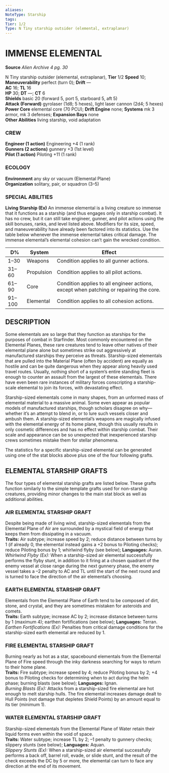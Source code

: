 ```yaml
---
aliases: 
NoteType: Starship
tags: 
Tier: 1/2
Type: N Tiny starship outsider (elemental, extraplanar)
---
```

# IMMENSE ELEMENTAL

**Source** _Alien Archive 4 pg. 30_


N Tiny starship outsider (elemental, extraplanar), **Tier** 1/2 
**Speed** 10; **Maneuverability** perfect (turn 0); **Drift** —  
**AC** 16; **TL** 16  
**HP** 30; **DT** —; **CT** 6  
**Shields** basic 20 (forward 5, port 5, starboard 5, aft 5)  
**Attack (Forward)** gyrolaser (1d8; 5 hexes), light laser cannon (2d4; 5 hexes)  
**Power Core** elemental core (70 PCU); **Drift Engine** none; **Systems** mk 3 armor, mk 3 defenses; **Expansion Bays** none  
**Other Abilities** living starship, void adaptation

### CREW

**Engineer (1 action)** Engineering +4 (1 rank)  
**Gunners (2 actions)** gunnery +3 (1st level)  
**Pilot (1 action)** Piloting +11 (1 rank)

### ECOLOGY

**Environment** any sky or vacuum (Elemental Plane)  
**Organization** solitary, pair, or squadron (3–5)

### SPECIAL ABILITIES

**Living Starship (Ex)** An immense elemental is a living creature so immense that it functions as a starship (and thus engages only in starship combat). It has no crew, but it can still take engineer, gunner, and pilot actions using the skill bonuses, ranks, and level listed above. Modifiers for its size, speed, and maneuverability have already been factored into its statistics. Use the table below whenever the immense elemental takes critical damage. The immense elemental’s elemental cohesion can’t gain the wrecked condition.

| D%     | System     | Effect                                                                                 |
|--------|------------|----------------------------------------------------------------------------------------|
| 1–30   | Weapons    | Condition applies to all gunner actions.                                               |
| 31–60  | Propulsion | Condition applies to all pilot actions.                                                |
| 61–90  | Core       | Condition applies to all engineer actions, except when patching or repairing the core. |
| 91–100 | Elemental  | Condition applies to all cohesion actions.                                             |

## DESCRIPTION

Some elementals are so large that they function as starships for the purposes of combat in Starfinder. Most commonly encountered on the Elemental Planes, these rare creatures tend to leave other natives of their elemental plane alone but sometimes strike out aggressively at manufactured starships they perceive as threats. Starship-sized elementals that are pulled into the Material Plane (often by accident) are equally as hostile and can be quite dangerous when they appear along heavily used travel routes. Usually, nothing short of a system’s entire standing fleet is enough to counter an assault from the largest of these elementals. There have even been rare instances of military forces conscripting a starship-scale elemental to join its forces, with devastating effect.

Starship-sized elementals come in many shapes, from an unformed mass of elemental material to a massive animal. Some even appear as popular models of manufactured starships, though scholars disagree on why—whether it’s an attempt to blend in, or to lure such vessels closer and ambush them. A starship-sized elemental’s weapons are magically infused with the elemental energy of its home plane, though this usually results in only cosmetic differences and has no effect within starship combat. Their scale and appearance can be so unexpected that inexperienced starship crews sometimes mistake them for stellar phenomena.

The statistics for a specific starship-sized elemental can be generated using one of the stat blocks above plus one of the four following grafts.

## ELEMENTAL STARSHIP GRAFTS

The four types of elemental starship grafts are listed below. These grafts function similarly to the simple template grafts used for non-starship creatures, providing minor changes to the main stat block as well as additional abilities.

### AIR ELEMENTAL STARSHIP GRAFT

Despite being made of living wind, starship-sized elementals from the Elemental Plane of Air are surrounded by a mystical field of energy that keeps them from dissipating in a vacuum.  
**Traits:** Air subtype; increase speed by 2; reduce distance between turns by 1 (if already 0, the elemental instead gains a +2 bonus to Piloting checks); reduce Piloting bonus by 1; whirlwind flyby (see below); **Languages:** Auran.  
_Whirlwind Flyby (Ex):_ When a starship-sized air elemental successfully performs the flyby stunt, in addition to it firing at a chosen quadrant of the enemy vessel at close range during the next gunnery phase, the enemy vessel takes a –2 penalty to AC and TL until the start of the next round and is turned to face the direction of the air elemental’s choosing.

### EARTH ELEMENTAL STARSHIP GRAFT

Elementals from the Elemental Plane of Earth tend to be composed of dirt, stone, and crystal, and they are sometimes mistaken for asteroids and comets.  
**Traits:** Earth subtype; increase AC by 2; increase distance between turns by 1 (maximum 4); earthen fortifications (see below); **Languages:** Terran.  
_Earthen Fortifications (Ex):_ Penalties from critical damage conditions for the starship-sized earth elemental are reduced by 1.

### FIRE ELEMENTAL STARSHIP GRAFT

Burning nearly as hot as a star, spacebound elementals from the Elemental Plane of Fire speed through the inky darkness searching for ways to return to their home plane.  
**Traits:** Fire subtype; increase speed by 4; reduce Piloting bonus by 2; +4 bonus to Piloting checks for determining when to act during the helm phase; burning blasts (see below); **Languages:** Ignan.  
_Burning Blasts (Ex):_ Attacks from a starship-sized fire elemental are hot enough to melt starship hulls. The fire elemental increases damage dealt to Hull Points (not damage that depletes Shield Points) by an amount equal to its tier (minimum 1).

### WATER ELEMENTAL STARSHIP GRAFT

Starship-sized elementals from the Elemental Plane of Water retain their liquid forms even within the void of space.  
**Traits:** Water subtype; increase TL by 2; –1 penalty to gunnery checks; slippery stunts (see below); **Languages:** Aquan.  
_Slippery Stunts (Ex):_ When a starship-sized air elemental successfully performs a back off, barrel roll, evade, or slide stunt, and the result of the check exceeds the DC by 5 or more, the elemental can turn to face any direction at the end of its movement.